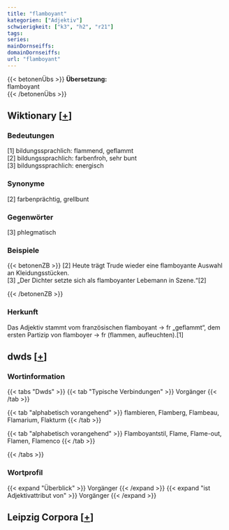 ```yaml
---
title: "flamboyant"
kategorien: ["Adjektiv"]
schwierigkeit: ["k3", "h2", "r21"]
tags:
series:
mainDornseiffs:
domainDornseiffs:
url: "flamboyant"
---
```


{{< betonenÜbs >}}
**Übersetzung:**  
flamboyant  
{{< /betonenÜbs >}}

## Wiktionary [[+](https://de.wiktionary.org/wiki/flamboyant)]

### Bedeutungen
[1] bildungssprachlich: flammend, geflammt  
[2] bildungssprachlich: farbenfroh, sehr bunt  
[3] bildungssprachlich: energisch  

### Synonyme
[2] farbenprächtig, grellbunt  

### Gegenwörter
[3] phlegmatisch  

### Beispiele
{{< betonenZB >}}
[2] Heute trägt Trude wieder eine flamboyante Auswahl an Kleidungsstücken.  
[3] „Der Dichter setzte sich als flamboyanter Lebemann in Szene.“[2]  

{{< /betonenZB >}}
### Herkunft
Das Adjektiv stammt vom französischen flamboyant → fr „geflammt“, dem ersten Partizip von flamboyer → fr (flammen, aufleuchten).[1]  



## dwds [[+](https://www.dwds.de/wb/flamboyant)]

### Wortinformation
{{< tabs "Dwds" >}}
{{< tab "Typische Verbindungen" >}}
Vorgänger
{{< /tab >}}

{{< tab "alphabetisch vorangehend" >}}
flambieren, Flamberg, Flambeau, Flamarium, Flakturm
{{< /tab >}}

{{< tab "alphabetisch vorangehend" >}}
Flamboyantstil, Flame, Flame-out, Flamen, Flamenco
{{< /tab >}}

{{< /tabs >}}

### Wortprofil
{{< expand "Überblick" >}} Vorgänger {{< /expand >}}
{{< expand "ist Adjektivattribut von" >}} Vorgänger {{< /expand >}}

## Leipzig Corpora [[+](https://corpora.uni-leipzig.de/en/res?word=flamboyant&corpusId=deu_newscrawl-public_2018)]

